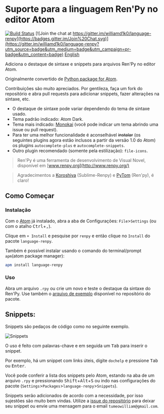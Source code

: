 # Suporte para a linguagem Ren'Py no editor Atom  
[![Build Status](https://travis-ci.org/williamd1k0/language-renpy.svg)](https://travis-ci.org/williamd1k0/language-renpy)
[![Join the chat at https://gitter.im/williamd1k0/language-renpy](https://badges.gitter.im/Join%20Chat.svg)](https://gitter.im/williamd1k0/language-renpy?utm_source=badge&utm_medium=badge&utm_campaign=pr-badge&utm_content=badge)
[English](https://github.com/williamd1k0/language-renpy#renpy-language-support-in-atom)

Adiciona o destaque de sintaxe e snippets para arquivos Ren'Py no editor Atom.

Originalmente convertido de [Python package for Atom](https://github.com/atom/language-python).

Contribuições são muito apreciados. Por gentileza, faça um fork do repositório e abra pull requests para adicionar snippets, fazer alterações na sintaxe, etc.

* O destaque de sintaxe pode variar dependendo do tema de sintaxe usado.
* Tema padrão indicado: Atom Dark.
* Tema mais indicado: [Monokai](https://atom.io/themes/monokai) (você pode indicar um tema abrindo uma issue ou pull request).
* Para ter uma melhor funcionalidade é aconselhável ~~instalar~~ (os seguintes plugins agora estão inclusos a partir da versão 1.0 do Atom) os plugins `autocomplete-plus` e `autocomplete-snippets`.
* Outro plugin recomendado (somente pela estilização): `file-icons`.

>Ren'Py é uma ferramenta de desenvolvimento de Visual Novel, disponível em [www.renpy.org](http://www.renpy.org/)

>Agradecimentos a [Koroshiya](https://github.com/koroshiya) (Sublime-Renpy) e [PyTom](https://github.com/renpytom) (Ren'py), é claro!

## Como Começar

### Instalação

Com o [Atom](https://atom.io/) já instalado, abra a aba de Configurações: `File`>`Settings` (ou com o atalho <kbd>Ctrl</kbd>+<kbd>,</kbd>).

Clique em `+ Install` e pesquise por `renpy` e então clique no `Install` do pacote `language-renpy`.

Também é possível instalar usando o comando do terminal/prompt `apm`(atom package manager):
```sh
apm install language-renpy
```

### Uso

Abra um arquivo `.rpy` ou crie um novo e teste o destaque da sintaxe do Ren'Py.
Use também o [arquivo de exemplo](https://github.com/williamd1k0/language-renpy/blob/master/example.rpy) disponível no repositório do pacote.

## Snippets:

Snippets são pedaços de código como no seguinte exemplo.

![Snippets](http://i.imgur.com/XIlsFjr.gif)

O uso é feito com palavras-chave e em seguida um <kbd>Tab</kbd> para inserir o snippet.

Por exemplo, há um snippet com links úteis, digite `dochelp` e pressione <kbd>Tab</kbd> ou <kbd>Enter</kbd>.

Você pode conferir a lista dos snippets pelo Atom, estando na aba de um arquivo `.rpy` e pressionando <kbd>Shift</kbd>+<kbd>Alt</kbd>+<kbd>S</kbd> ou indo nas configurações do pacote (`Settings`>`Packages`>`language-renpy`>`Snippets`).

Snippets serão adicionados de acordo com a necessidade, por isso sujestões são muito bem vindas.
Utilize a [issue do repositório](https://github.com/williamd1k0/language-renpy/issues/6) para deixar seu snippet ou envie uma mensagem para o email `tumeowilliam@gmail.com`.

